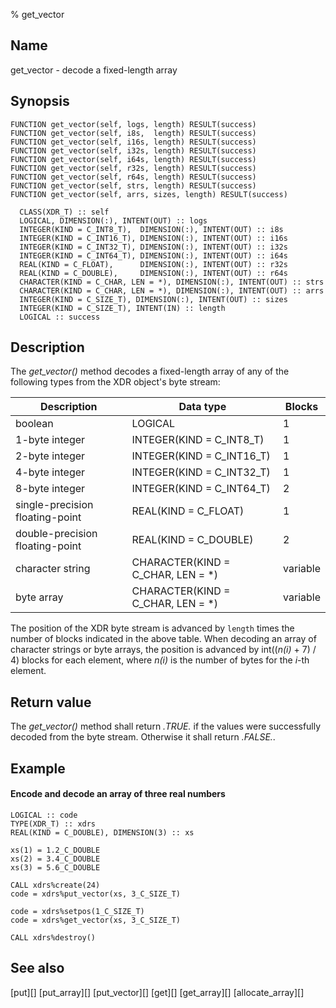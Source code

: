 % get_vector


Name
----

get_vector - decode a fixed-length array


Synopsis
--------

~~~{.synopsis}
FUNCTION get_vector(self, logs, length) RESULT(success)
FUNCTION get_vector(self, i8s,  length) RESULT(success)
FUNCTION get_vector(self, i16s, length) RESULT(success)
FUNCTION get_vector(self, i32s, length) RESULT(success)
FUNCTION get_vector(self, i64s, length) RESULT(success)
FUNCTION get_vector(self, r32s, length) RESULT(success)
FUNCTION get_vector(self, r64s, length) RESULT(success)
FUNCTION get_vector(self, strs, length) RESULT(success)
FUNCTION get_vector(self, arrs, sizes, length) RESULT(success)

  CLASS(XDR_T) :: self
  LOGICAL, DIMENSION(:), INTENT(OUT) :: logs
  INTEGER(KIND = C_INT8_T),  DIMENSION(:), INTENT(OUT) :: i8s
  INTEGER(KIND = C_INT16_T), DIMENSION(:), INTENT(OUT) :: i16s
  INTEGER(KIND = C_INT32_T), DIMENSION(:), INTENT(OUT) :: i32s
  INTEGER(KIND = C_INT64_T), DIMENSION(:), INTENT(OUT) :: i64s
  REAL(KIND = C_FLOAT),      DIMENSION(:), INTENT(OUT) :: r32s
  REAL(KIND = C_DOUBLE),     DIMENSION(:), INTENT(OUT) :: r64s
  CHARACTER(KIND = C_CHAR, LEN = *), DIMENSION(:), INTENT(OUT) :: strs
  CHARACTER(KIND = C_CHAR, LEN = *), DIMENSION(:), INTENT(OUT) :: arrs
  INTEGER(KIND = C_SIZE_T), DIMENSION(:), INTENT(OUT) :: sizes
  INTEGER(KIND = C_SIZE_T), INTENT(IN) :: length
  LOGICAL :: success
~~~


Description
-----------

The *get_vector()* method decodes a fixed-length array of any of the following
types from the XDR object's byte stream:

Description                     | Data type                          | Blocks
--------------------------------|------------------------------------|---------
boolean                         | LOGICAL                            | 1
1-byte integer                  | INTEGER(KIND = C_INT8_T)           | 1
2-byte integer                  | INTEGER(KIND = C_INT16_T)          | 1
4-byte integer                  | INTEGER(KIND = C_INT32_T)          | 1
8-byte integer                  | INTEGER(KIND = C_INT64_T)          | 2
single-precision floating-point | REAL(KIND = C_FLOAT)               | 1
double-precision floating-point | REAL(KIND = C_DOUBLE)              | 2
character string                | CHARACTER(KIND = C_CHAR, LEN = \*) | variable
byte array                      | CHARACTER(KIND = C_CHAR, LEN = \*) | variable

The position of the XDR byte stream is advanced by `length` times the number of
blocks indicated in the above table.  When decoding an array of character
strings or byte arrays, the position is advanced by int((*n(i)* + 7) / 4)
blocks for each element, where *n(i)* is the number of bytes for the *i*-th
element.


Return value
------------

The *get_vector()* method shall return *.TRUE.* if the values were successfully
decoded from the byte stream.  Otherwise it shall return *.FALSE.*.


Example
-------

#### Encode and decode an array of three real numbers

~~~{.example}
LOGICAL :: code
TYPE(XDR_T) :: xdrs
REAL(KIND = C_DOUBLE), DIMENSION(3) :: xs

xs(1) = 1.2_C_DOUBLE
xs(2) = 3.4_C_DOUBLE
xs(3) = 5.6_C_DOUBLE

CALL xdrs%create(24)
code = xdrs%put_vector(xs, 3_C_SIZE_T)

code = xdrs%setpos(1_C_SIZE_T)
code = xdrs%get_vector(xs, 3_C_SIZE_T)

CALL xdrs%destroy()
~~~


See also
--------

[put][]
[put_array][]
[put_vector][]
[get][]
[get_array][]
[allocate_array][]
